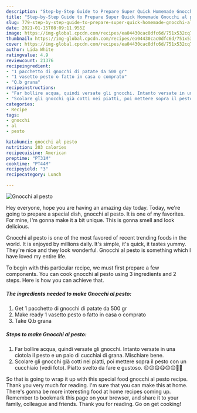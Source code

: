 ```yaml
---
description: "Step-by-Step Guide to Prepare Super Quick Homemade Gnocchi al pesto"
title: "Step-by-Step Guide to Prepare Super Quick Homemade Gnocchi al pesto"
slug: 779-step-by-step-guide-to-prepare-super-quick-homemade-gnocchi-al-pesto
date: 2021-01-15T08:09:11.955Z
image: https://img-global.cpcdn.com/recipes/ea04430cac0dfc6d/751x532cq70/gnocchi-al-pesto-recipe-main-photo.jpg
thumbnail: https://img-global.cpcdn.com/recipes/ea04430cac0dfc6d/751x532cq70/gnocchi-al-pesto-recipe-main-photo.jpg
cover: https://img-global.cpcdn.com/recipes/ea04430cac0dfc6d/751x532cq70/gnocchi-al-pesto-recipe-main-photo.jpg
author: Lida White
ratingvalue: 4.9
reviewcount: 21376
recipeingredient:
- "1 pacchetto di gnocchi di patate da 500 gr"
- "1 vasetto pesto o fatto in casa o comprato"
- "Q.b grana"
recipeinstructions:
- "Far bollire acqua, quindi versate gli gnocchi. Intanto versate in una ciotola il pesto e un paio di cucchiai di grana. Mischiare bene."
- "Scolare gli gnocchi già cotti nei piatti, poi mettere sopra il pesto con un cucchiaio (vedi foto). Piatto svelto da fare e gustoso. 😍😍😋😋😊😊🥰🥰"
categories:
- Recipe
tags:
- gnocchi
- al
- pesto

katakunci: gnocchi al pesto 
nutrition: 203 calories
recipecuisine: American
preptime: "PT31M"
cooktime: "PT44M"
recipeyield: "3"
recipecategory: Lunch

---
```



![Gnocchi al pesto](https://img-global.cpcdn.com/recipes/ea04430cac0dfc6d/751x532cq70/gnocchi-al-pesto-recipe-main-photo.jpg)

Hey everyone, hope you are having an amazing day today. Today, we're going to prepare a special dish, gnocchi al pesto. It is one of my favorites. For mine, I'm gonna make it a bit unique. This is gonna smell and look delicious.



Gnocchi al pesto is one of the most favored of recent trending foods in the world. It is enjoyed by millions daily. It's simple, it's quick, it tastes yummy. They're nice and they look wonderful. Gnocchi al pesto is something which I have loved my entire life.


To begin with this particular recipe, we must first prepare a few components. You can cook gnocchi al pesto using 3 ingredients and 2 steps. Here is how you can achieve that.

<!--inarticleads1-->

##### The ingredients needed to make Gnocchi al pesto:

1. Get 1 pacchetto di gnocchi di patate da 500 gr
1. Make ready 1 vasetto pesto o fatto in casa o comprato
1. Take Q.b grana




<!--inarticleads2-->

##### Steps to make Gnocchi al pesto:

1. Far bollire acqua, quindi versate gli gnocchi. Intanto versate in una ciotola il pesto e un paio di cucchiai di grana. Mischiare bene.
1. Scolare gli gnocchi già cotti nei piatti, poi mettere sopra il pesto con un cucchiaio (vedi foto). Piatto svelto da fare e gustoso. 😍😍😋😋😊😊🥰🥰




So that is going to wrap it up with this special food gnocchi al pesto recipe. Thank you very much for reading. I'm sure that you can make this at home. There's gonna be more interesting food at home recipes coming up. Remember to bookmark this page on your browser, and share it to your family, colleague and friends. Thank you for reading. Go on get cooking!
